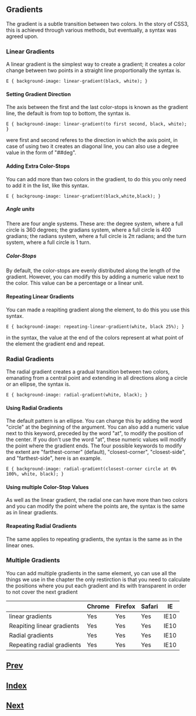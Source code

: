 ## Gradients

The gradient is a subtle transition between two colors. In the story of CSS3, this is achieved through various methods, but eventually, a syntax was agreed upon.

### Linear Gradients

A linear gradient is the simplest way to create a gradient; it creates a color change between two points in a straight line proportionally the syntax is.

```
E { background-image: linear-gradient(black, white); }
```

#### Setting Gradient Direction

The axis between the first and the last color-stops is known as the gradient line, the default is from top to bottom, the syntax is.

```
E { background-image: linear-gradient(to first second, black, white); }
```

were first and second referes to the direction in which the axis point, in case of using two it creates an diagonal line, you can also use a degree value in the form of "##deg".

#### Adding Extra Color-Stops

You can add more than two colors in the gradient, to do this you only need to add it in the list, like this syntax.

```
E { backgroung-image: linear-gradient(black,white,black); }
```

##### Angle units

There are four angle systems. These are: the degree system, where a full circle is 360 degrees; the gradians system, where a full circle is 400 gradians; the radians system, where a full circle is 2π radians; and the turn system, where a full circle is 1 turn.

##### Color-Stops

By default, the color-stops are evenly distributed along the length of the gradient. However, you can modify this by adding a numeric value next to the color. This value can be a percentage or a linear unit.

#### Repeating Linear Gradients

You can made a reapiting gradient along the element, to do this you use this syntax.

```
E { background-image: repeating-linear-gradient(white, black 25%); }
```

in the syntax, the value at the end of the colors represent at what point of the element the gradient end and repeat.

### Radial Gradients

The radial gradient creates a gradual transition between two colors, emanating from a central point and extending in all directions along a circle or an ellipse, the syntax is.

```
E { background-image: radial-gradient(white, black); }
```

#### Using Radial Gradients

The default pattern is an ellipse. You can change this by adding the word "circle" at the beginning of the argument. You can also add a numeric value next to this keyword, preceded by the word "at", to modify the position of the center. If you don't use the word "at", these numeric values will modify the point where the gradient ends. The four possible keywords to modify the extent are "farthest-corner" (default), "closest-corner", "closest-side", and "farthest-side", here is an example.

```
E { background-image: radial-gradient(closest-corner circle at 0% 100%, white, black); }
```

#### Using multiple Color-Stop Values

As well as the linear gradient, the radial one can have more than two colors and you can modify the point where the points are, the syntax is the same as in linear gradients.

#### Reapeating Radial Gradients

The same applies to repeating gradients, the syntax is the same as in the linear ones.

### Multiple Gradients

You can add multiple gradients in the same element, yo can use all the things we use in the chapter the only restirction is that you need to calculate the positions where you put each gradient and its with transparent in order to not cover the next gradient

|                              | Chrome | Firefox | Safari |   IE |
| ---------------------------- | ------ | ------- | ------ | ---- |
| linear gradients             |   Yes  |    Yes  |   Yes  | IE10 |
| Reapiting linear gradients   |   Yes  |    Yes  |   Yes  | IE10 |
| Radial gradients             |   Yes  |    Yes  |   Yes  | IE10 |
| Repeating radial gradients   |   Yes  |    Yes  |   Yes  | IE10 |



## [Prev](https://github.com/IIKUYY/CSS/tree/main/Chapter9/Ch9.md)
## [Index](https://github.com/IIKUYY/CSS/tree/main/index.md)
## [Next](https://github.com/IIKUYY/CSS/tree/main/Chapter11/Ch11.md)